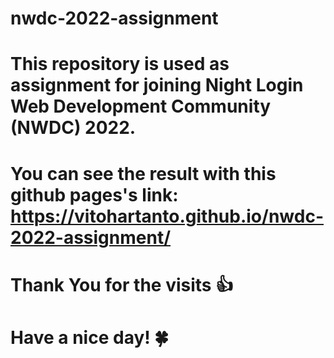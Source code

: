 # nwdc-2022-assignment
# This repository is used as assignment for joining Night Login Web Development Community (NWDC) 2022.
# You can see the result with this github pages's link: https://vitohartanto.github.io/nwdc-2022-assignment/
# Thank You for the visits 👍
# Have a nice day! 🍀
